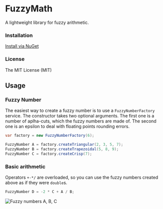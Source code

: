 # FuzzyMath
A lightweight library for fuzzy arithmetic.

### Installation
[Install via NuGet](https://www.nuget.org/packages/FuzzyMath/)

### License
The MIT License (MIT)

## Usage

### Fuzzy Number
The easiest way to create a fuzzy number is to use a `FuzzyNumberFactory` service. The constructor takes two optional arguments. The first one is a number of aplha-cuts, which the fuzzy numbers are made of. The second one is an epsilon to deal with floating points rounding errors.
```c#
var factory = new FuzzyNumberFactory(6);

FuzzyNumber A = factory.createTriangular(2, 3, 5, 7);
FuzzyNumber B = factory.createTrapezoidal(5, 8, 9);
FuzzyNumber C = factory.createCrisp(7);
```
### Basic arithmetic
Operators `+-*/` are overloaded, so you can use the fuzzy numbers created above as if they were `double`s.
```c#
FuzzyNumber D = -2 * C + A / B;
```

![Fuzzy numbers A, B, C](https://cloud.githubusercontent.com/assets/7131153/14114997/8fe492a6-f5d9-11e5-8bdc-bf34be7a653a.PNG)
